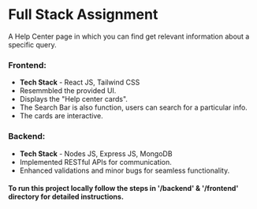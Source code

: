 # Full Stack Assignment

A Help Center page in which you can find get relevant information about a specific query.

### Frontend:
- **Tech Stack** - React JS, Tailwind CSS
- Resemmbled the provided UI.
- Displays the "Help center cards".
- The Search Bar is also function, users can search for a particular info.
- The cards are interactive.
   
### Backend:
- **Tech Stack** - Nodes JS, Express JS, MongoDB
- Implemented RESTful APIs for communication.
- Enhanced validations and minor bugs for seamless functionality.

#### To run this project locally follow the steps in '/backend' & '/frontend' directory for detailed instructions.

